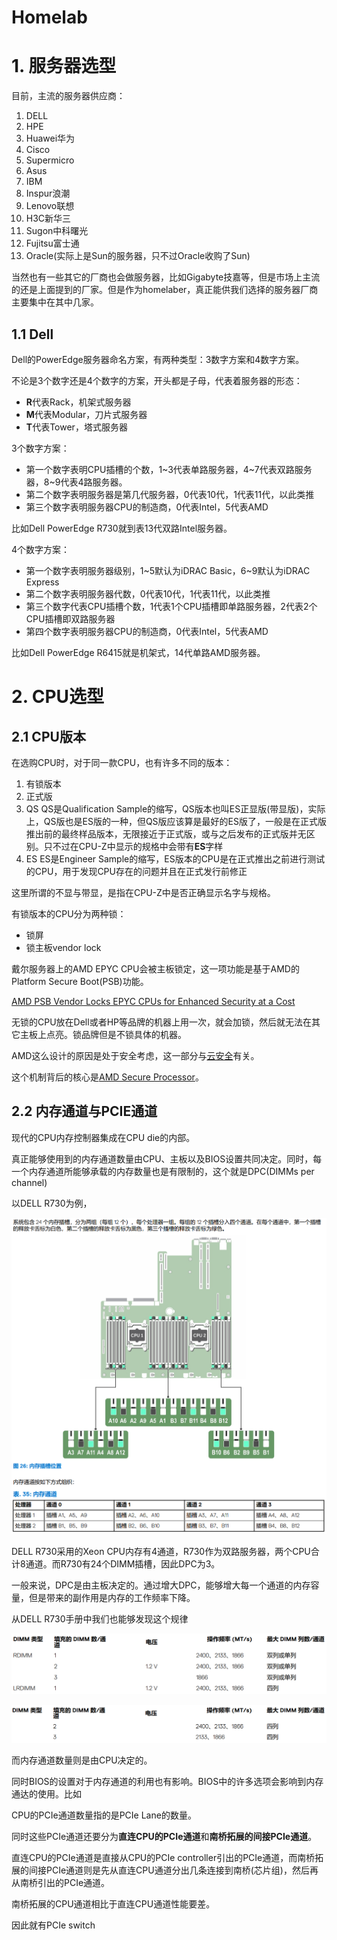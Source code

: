 # Homelab



# 1. 服务器选型

目前，主流的服务器供应商：

1. DELL
2. HPE
3. Huawei华为
4. Cisco
5. Supermicro
6. Asus
7. IBM
8. Inspur浪潮
9. Lenovo联想
10. H3C新华三
11. Sugon中科曙光
12. Fujitsu富士通
13. Oracle(实际上是Sun的服务器，只不过Oracle收购了Sun)

当然也有一些其它的厂商也会做服务器，比如Gigabyte技嘉等，但是市场上主流的还是上面提到的厂家。但是作为homelaber，真正能供我们选择的服务器厂商主要集中在其中几家。



## 1.1 Dell

Dell的PowerEdge服务器命名方案，有两种类型：3数字方案和4数字方案。

不论是3个数字还是4个数字的方案，开头都是子母，代表着服务器的形态：

- **R**代表Rack，机架式服务器
- **M**代表Modular，刀片式服务器
- **T**代表Tower，塔式服务器



3个数字方案：

- 第一个数字表明CPU插槽的个数，1~3代表单路服务器，4~7代表双路服务器，8~9代表4路服务器。
- 第二个数字表明服务器是第几代服务器，0代表10代，1代表11代，以此类推
- 第三个数字表明服务器CPU的制造商，0代表Intel，5代表AMD

比如Dell PowerEdge R730就到表13代双路Intel服务器。



4个数字方案：

- 第一个数字表明服务器级别，1~5默认为iDRAC Basic，6~9默认为iDRAC Express
- 第二个数字表明服务器代数，0代表10代，1代表11代，以此类推
- 第三个数字代表CPU插槽个数，1代表1个CPU插槽即单路服务器，2代表2个CPU插槽即双路服务器
- 第四个数字表明服务器CPU的制造商，0代表Intel，5代表AMD

比如Dell PowerEdge R6415就是机架式，14代单路AMD服务器。



# 2. CPU选型



## 2.1 CPU版本

在选购CPU时，对于同一款CPU，也有许多不同的版本：

1. 有锁版本
2. 正式版 
3. QS QS是Qualification Sample的缩写，QS版本也叫ES正显版(带显版)，实际上，QS版也是ES版的一种，但QS版应该算是最好的ES版了，一般是在正式版推出前的最终样品版本，无限接近于正式版，或与之后发布的正式版并无区别。只不过在CPU-Z中显示的规格中会带有**ES**字样
4. ES ES是Engineer Sample的缩写，ES版本的CPU是在正式推出之前进行测试的CPU，用于发现CPU存在的问题并且在正式发行前修正

这里所谓的不显与带显，是指在CPU-Z中是否正确显示名字与规格。



有锁版本的CPU分为两种锁：

- 锁屏
- 锁主板vendor lock



戴尔服务器上的AMD EPYC CPU会被主板锁定，这一项功能是基于AMD的Platform Secure Boot(PSB)功能。

[AMD PSB Vendor Locks EPYC CPUs for Enhanced Security at a Cost](https://www.servethehome.com/amd-psb-vendor-locks-epyc-cpus-for-enhanced-security-at-a-cost/)

无锁的CPU放在Dell或者HP等品牌的机器上用一次，就会加锁，然后就无法在其它主板上点亮。锁品牌但是不锁具体的机器。

AMD这么设计的原因是处于安全考虑，这一部分与[云安全]()有关。

这个机制背后的核心是[AMD Secure Processor]()。





## 2.2 内存通道与PCIE通道

现代的CPU内存控制器集成在CPU die的内部。

真正能够使用到的内存通道数量由CPU、主板以及BIOS设置共同决定。同时，每一个内存通道所能够承载的内存数量也是有限制的，这个就是DPC(DIMMs per channel)

以DELL R730为例，

<img src="assets/image-20240828173936141.png" alt="image-20240828173936141" style="zoom:50%;" />

DELL R730采用的Xeon CPU内存有4通道，R730作为双路服务器，两个CPU合计8通道。而R730有24个DIMM插槽，因此DPC为3。

一般来说，DPC是由主板决定的。通过增大DPC，能够增大每一个通道的内存容量，但是带来的副作用是内存的工作频率下降。

从DELL R730手册中我们也能够发现这个规律

![image-20240829221251611](assets/image-20240829221251611.png)

![image-20240829221321921](assets/image-20240829221321921.png)

而内存通道数量则是由CPU决定的。

同时BIOS的设置对于内存通道的利用也有影响。BIOS中的许多选项会影响到内存通达的使用。比如



CPU的PCIe通道数量指的是PCIe Lane的数量。

同时这些PCIe通道还要分为**直连CPU的PCIe通道**和**南桥拓展的间接PCIe通道**。

直连CPU的PCIe通道是直接从CPU的PCIe controller引出的PCIe通道，而南桥拓展的间接PCIe通道则是先从直连CPU通道分出几条连接到南桥(芯片组)，然后再从南桥引出的PCIe通道。

南桥拓展的CPU通道相比于直连CPU通道性能要差。



因此就有PCIe switch
